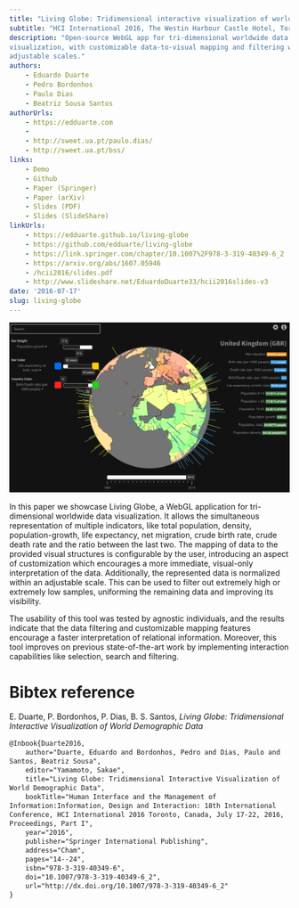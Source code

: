 ```yaml
---
title: "Living Globe: Tridimensional interactive visualization of world demographic data"
subtitle: "HCI International 2016, The Westin Harbour Castle Hotel, Toronto, Canada"
description: "Open-source WebGL app for tri-dimensional worldwide data
visualization, with customizable data-to-visual mapping and filtering with
adjustable scales."
authors:
    - Eduardo Duarte
    - Pedro Bordonhos
    - Paulo Dias
    - Beatriz Sousa Santos
authorUrls:
    - https://edduarte.com
    - 
    - http://sweet.ua.pt/paulo.dias/
    - http://sweet.ua.pt/bss/
links:
    - Demo
    - Github
    - Paper (Springer)
    - Paper (arXiv)
    - Slides (PDF)
    - Slides (SlideShare)
linkUrls:
    - https://edduarte.github.io/living-globe
    - https://github.com/edduarte/living-globe
    - https://link.springer.com/chapter/10.1007%2F978-3-319-40349-6_2
    - https://arxiv.org/abs/1607.05946
    - /hcii2016/slides.pdf
    - http://www.slideshare.net/EduardoDuarte33/hcii2016slides-v3
date: '2016-07-17'
slug: living-globe
---
```


[![Current prototype of Living Globe](https://raw.githubusercontent.com/edduarte/living-globe/master/screenshot.png)](https://edduarte.github.io/living-globe)

In this paper we showcase Living Globe, a WebGL application for tri-dimensional
worldwide data visualization. It allows the simultaneous representation of
multiple indicators, like total population, density, population-growth, life
expectancy, net migration, crude birth rate, crude death rate and the ratio
between the last two. The mapping of data to the provided visual structures is
configurable by the user, introducing an aspect of customization which
encourages a more immediate, visual-only interpretation of the data.
Additionally, the represented data is normalized within an adjustable scale.
This can be used to filter out extremely high or extremely low samples,
uniforming the remaining data and improving its visibility.

The usability of this tool was tested by agnostic individuals, and the results
indicate that the data filtering and customizable mapping features encourage a
faster interpretation of relational information. Moreover, this tool improves
on previous state-of-the-art work by implementing interaction capabilities like
selection, search and filtering.

# Bibtex reference

E. Duarte, P. Bordonhos, P. Dias, B. S. Santos, *Living Globe: Tridimensional
   Interactive Visualization of World Demographic Data*

```
@Inbook{Duarte2016,
    author="Duarte, Eduardo and Bordonhos, Pedro and Dias, Paulo and Santos, Beatriz Sousa",
    editor="Yamamoto, Sakae",
    title="Living Globe: Tridimensional Interactive Visualization of World Demographic Data",
    bookTitle="Human Interface and the Management of Information:Information, Design and Interaction: 18th International Conference, HCI International 2016 Toronto, Canada, July 17-22, 2016, Proceedings, Part I",
    year="2016",
    publisher="Springer International Publishing",
    address="Cham",
    pages="14--24",
    isbn="978-3-319-40349-6",
    doi="10.1007/978-3-319-40349-6_2",
    url="http://dx.doi.org/10.1007/978-3-319-40349-6_2"
}
```

